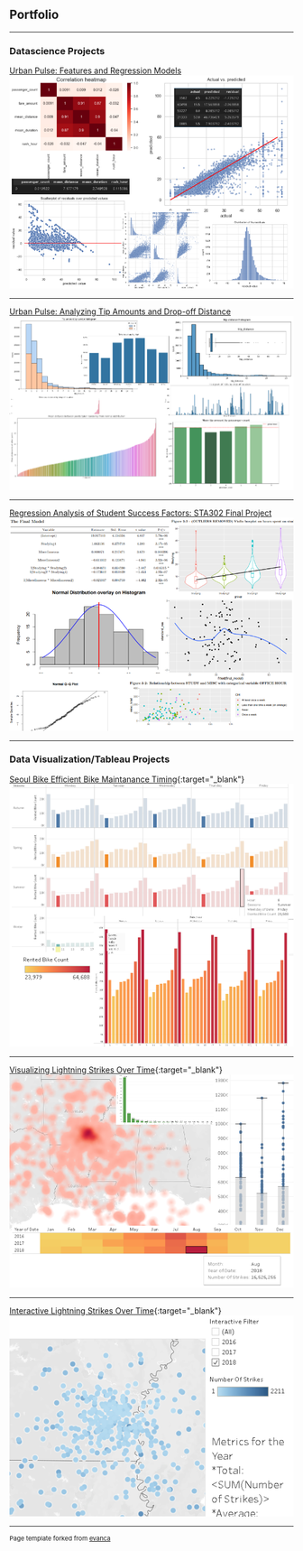 ## Portfolio

---
### Datascience Projects

[Urban Pulse: Features and Regression Models](/project2_4and5)
<img src="images/project 2/cumul.png?raw=true"/>

---
[Urban Pulse: Analyzing Tip Amounts and Drop-off Distance](/course1)
<img src="images/project1/cumul.png?raw=true"/>

---
[Regression Analysis of Student Success Factors: STA302 Final Project](/stats_project)
<img src="images/misc pics/school project.png?raw=true"/>

---

### Data Visualization/Tableau Projects

[Seoul Bike Efficient Bike Maintanance Timing](https://public.tableau.com/views/SeoulBikeEfficientBikeMaintananceTiming/Sheet12?:language=en-US&:display_count=n&:origin=viz_share_link){:target="_blank"}
<img src="images/tableua/bikes.png?raw=true"/>

---
[Visualizing Lightning Strikes Over Time](https://public.tableau.com/views/Long-LatmapsHeatmapsBoxplotsHistograms/Sheet1?:language=en-US&:display_count=n&:origin=viz_share_link){:target="_blank"}
<img src="images/tableua/lightning visuals2.png?raw=true"/>

---
[Interactive Lightning Strikes Over Time](https://public.tableau.com/views/InteractiveLightningStrikesOverTime/Dashboard1?:language=en-US&:display_count=n&:origin=viz_share_link){:target="_blank"}
<img src="images/tableua/lightning.png?raw=true"/>

---
<p style="font-size:11px">Page template forked from <a href="https://github.com/evanca/quick-portfolio">evanca</a></p>
<!-- Remove above link if you don't want to attibute -->
